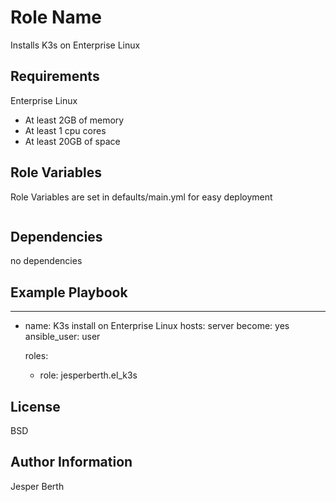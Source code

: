 Role Name
=========

Installs K3s on Enterprise Linux

Requirements
------------

Enterprise Linux

* At least 2GB of memory
* At least 1 cpu cores
* At least 20GB of space

Role Variables
--------------

Role Variables are set in defaults/main.yml for easy deployment

```bash


```

Dependencies
------------

no dependencies

Example Playbook
----------------

---
- name: K3s install on Enterprise Linux
  hosts: server
  become: yes
  ansible_user: user

  roles:
    - role: jesperberth.el_k3s

License
-------

BSD

Author Information
------------------

Jesper Berth